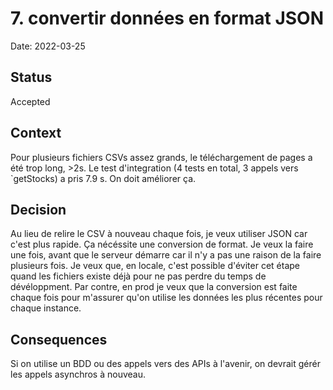 # 7. convertir données en format JSON

Date: 2022-03-25

## Status

Accepted

## Context

Pour plusieurs fichiers CSVs assez grands, le téléchargement de pages a été trop long, >2s. Le test d'integration (4 tests en total, 3 appels vers `getStocks) a pris 7.9 s. On doit améliorer ça.

## Decision

Au lieu de relire le CSV à nouveau chaque fois, je veux utiliser JSON car c'est plus rapide. Ça nécéssite une conversion de format. Je veux la faire une fois, avant que le serveur démarre car il n'y a pas une raison de la faire plusieurs fois. Je veux que, en locale, c'est possible d'éviter cet étape quand les fichiers existe déjà pour ne pas perdre du temps de dévéloppment. Par contre, en prod je veux que la conversion est faite chaque fois pour m'assurer qu'on utilise les données les plus récentes pour chaque instance.

## Consequences

Si on utilise un BDD ou des appels vers des APIs à l'avenir, on devrait gérér les appels asynchros à nouveau.
